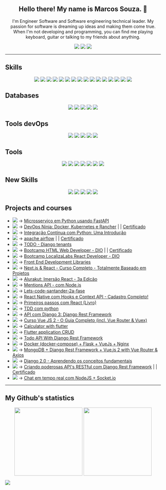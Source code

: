 <h2 align="center">Hello there! My name is Marcos Souza. 👋</h2>
<p align="center">I'm Engineer Software and Software engineering technical leader. My passion for software is dreaming up ideas and making them come true.
When I'm not developing and programming, you can find me playing keyboard, guitar or talking to my friends about anything.
</p>

<p align="center">
<a href="https://www.linkedin.com/in/marcossouzadev/"><img src="https://img.shields.io/badge/linkedin-%230077B5.svg?&style=for-the-badge&logo=linkedin&logoColor=white"></a>
  <a href="https://gitlab.com/marcossouza"><img src="https://img.shields.io/badge/GitLab-330F63?style=for-the-badge&logo=gitlab&logoColor=white" /></a>
  <a href="https://bitbucket.org/marcossouz/"><img src="https://img.shields.io/badge/Bitbucket-330F63?style=for-the-badge&logo=bitbucket&logoColor=white" /></a>
</p>

<hr>
<h2>Skills</h2>
<p align="center">
<img src="https://img.shields.io/badge/python%20-%2314354C.svg?&style=for-the-badge&logo=python&logoColor=white" />
<img src="https://img.shields.io/badge/Django-092E20?style=for-the-badge&logo=django&logoColor=green" />
<img src="https://img.shields.io/badge/DJANGO-REST-ff1709?style=for-the-badge&logo=django&logoColor=white&color=ff1709&labelColor=gray" />
<img src="https://img.shields.io/badge/Apache%20Airflow-017CEE?style=for-the-badge&logo=Apache%20Airflow&logoColor=white" />
<img src="https://img.shields.io/badge/Docker-2CA5E0?style=for-the-badge&logo=docker&logoColor=white"/>
<img src="https://img.shields.io/badge/Nginx-009639?style=for-the-badge&logo=nginx&logoColor=white" />
<img src="https://img.shields.io/badge/Vue.js-35495E?style=for-the-badge&logo=vuedotjs&logoColor=4FC08D" />
<img src="https://img.shields.io/badge/javascript%20-%23323330.svg?&style=for-the-badge&logo=javascript&logoColor=%23F7DF1E" />
<img src="https://img.shields.io/badge/Flask-000000?style=for-the-badge&logo=flask&logoColor=white" />
<img src="https://img.shields.io/badge/html5%20-%23E34F26.svg?&style=for-the-badge&logo=html5&logoColor=white" />
<img src="https://img.shields.io/badge/css3%20-%231572B6.svg?&style=for-the-badge&logo=css3&logoColor=white" />
<img src="https://img.shields.io/badge/Bootstrap-563D7C?style=for-the-badge&logo=bootstrap&logoColor=white" />
<img src="https://img.shields.io/badge/git%20-%23F05033.svg?&style=for-the-badge&logo=git&logoColor=white" />
<img src="https://img.shields.io/badge/github%20-%23121011.svg?&style=for-the-badge&logo=github&logoColor=white" />
<img src="https://img.shields.io/badge/rancher-%230075A8.svg?style=for-the-badge&logo=rancher&logoColor=white" />
<img src="https://img.shields.io/badge/gunicorn-%298729.svg?style=for-the-badge&logo=gunicorn&logoColor=white"/>
</p>

<h2>Databases</h2>
<p align="center">
<img src="https://img.shields.io/badge/PostgreSQL-316192?style=for-the-badge&logo=postgresql&logoColor=white"/>
<img src="https://img.shields.io/badge/Elastic_Search-005571?style=for-the-badge&logo=elasticsearch&logoColor=white"/>
<img src="https://img.shields.io/badge/rabbitmq-%23FF6600.svg?&style=for-the-badge&logo=rabbitmq&logoColor=white"/>
<img src="https://img.shields.io/badge/MongoDB-%234ea94b.svg?style=for-the-badge&logo=mongodb&logoColor=white"/>
<img src="https://img.shields.io/badge/redis-%23DD0031.svg?style=for-the-badge&logo=redis&logoColor=white"/>
</p>

<h2>Tools devOps</h2>
<p align="center">
<img src="https://img.shields.io/badge/Digital_Ocean-0080FF?style=for-the-badge&logo=DigitalOcean&logoColor=white" />
<img src="https://img.shields.io/badge/Oracle-F80000?style=for-the-badge&logo=oracle&logoColor=white"/>
<img src="https://img.shields.io/badge/vercel-%23000000.svg?style=for-the-badge&logo=vercel&logoColor=white"/>
<img src="https://img.shields.io/badge/circleci-343434?style=for-the-badge&logo=circleci&logoColor=white" />
<img src="https://img.shields.io/badge/gitlab%20ci-%23181717.svg?style=for-the-badge&logo=gitlab&logoColor=white"/>  
</p>

<h2>Tools</h2>
<p align="center">
<img src="https://img.shields.io/badge/jira-%230A0FFF.svg?style=for-the-badge&logo=jira&logoColor=white" />
<img src="https://img.shields.io/badge/pycharm-143?style=for-the-badge&logo=pycharm&logoColor=black&color=black&labelColor=green" />
<img src="https://img.shields.io/badge/Visual_Studio_Code-0078D4?style=for-the-badge&logo=visual%20studio%20code&logoColor=white" />
<img src="https://img.shields.io/badge/sublime_text-%23575757.svg?&style=for-the-badge&logo=sublime-text&logoColor=important" />
<img src="https://img.shields.io/badge/Postman-FF6C37?style=for-the-badge&logo=Postman&logoColor=white" />
<img src="https://img.shields.io/badge/Insomnia-5849be?style=for-the-badge&logo=Insomnia&logoColor=white"/>
<img src="https://img.shields.io/badge/-Swagger-%23Clojure?style=for-the-badge&logo=swagger&logoColor=white"/>
</p>

<h2>New Skills</h2>
<p align="center">
<img src="https://img.shields.io/badge/FastAPI-005571?style=for-the-badge&logo=fastapi"/>
<img src="https://img.shields.io/badge/kubernetes-%23326ce5.svg?style=for-the-badge&logo=kubernetes&logoColor=white"/>
<img src="https://img.shields.io/badge/React-20232A?style=for-the-badge&logo=react&logoColor=61DAFB"/>
<img src="https://img.shields.io/badge/next.js-000000?style=for-the-badge&logo=nextdotjs&logoColor=white"/>
<img src="https://img.shields.io/badge/React_Native-20232A?style=for-the-badge&logo=react&logoColor=61DAFB"/>
</p>

<h2>Projects and courses</h2>
<p align="center">

- <img src="https://progress-bar.dev/100?title=Apr-2022" /> -> <a href="https://github.com/marcossouz/microservices-fastapi">Microsserviço em Python usando FastAPI</a>
- <img src="https://progress-bar.dev/100?title=Apr-2022" /> -> <a href="https://github.com/marcossouz/docker-kubernetes-rancher">DevOps Ninja: Docker, Kubernetes e Rancher</a> | | <a href="https://www.udemy.com/certificate/UC-c49b3724-e592-44ee-97db-26183fece69d/"> Certificado </a>
- <img src="https://progress-bar.dev/100?title=Apr-2022" /> -> <a href="https://github.com/marcossouz/python-continuous-integration-basic">Integração Contínua com Python: Uma Introdução</a>
- <img src="https://progress-bar.dev/100?title=Apr-2022" /> -> <a href="https://github.com/marcossouz/apache-airflow-basic">apache airflow</a> | | <a href="https://www.udemy.com/certificate/UC-911a1370-5c85-4fc3-a895-97ac3046fb2d/"> Certificado </a>
- <img src="https://progress-bar.dev/100?title=Jan-2022" /> -> <a href="https://github.com/marcossouz/todo-django-tenants">TODO - Django tenants</a>
- <img src="https://progress-bar.dev/100?title=Aug-2021" /> -> <a href="https://github.com/marcossouz/HTML-Web-Developer">Bootcamp HTML Web Developer - DIO</a> | | <a href="https://certificates.digitalinnovation.one/1F13E3CB"> Certificado </a>
- <img src="https://progress-bar.dev/35?title=Aug-2021" /> -> <a href="https://github.com/marcossouz/bootcamp-localizalabs-react-developer">Bootcamp LocalizaLabs React Developer - DIO</a>
- <img src="https://progress-bar.dev/7?title=Aug-2021" /> -> <a href="https://github.com/marcossouz/freecodecamp-frontend-development-libraries">Front End Development Libraries</a>
- <img src="https://progress-bar.dev/47?title=Aug-2021" /> -> <a href="https://github.com/marcossouz/Next.js-React-cod3r">Next.js & React - Curso Completo - Totalmente Baseado em Projetos</a>
- <img src="https://progress-bar.dev/100?title=jul-2021" /> -> <a href="https://github.com/marcossouz/imersao-react-3a-edicao">Alurakut: Imersão React - 3a Edicão</a>
- <img src="https://progress-bar.dev/100?title=jul-2021" /> -> <a href="https://github.com/marcossouz/mentions-api">Mentions API - com Node.js</a>
- <img src="https://progress-bar.dev/100?title=Jul-2021" /> -> <a href="https://github.com/marcossouz/lets-code-santander-2a-fase">Lets-code-santander-2a-fase </a>
- <img src="https://progress-bar.dev/50?title=Jul-2021" /> -> <a href="https://github.com/marcossouz/react-native-com-hooks-e-context-API">React Native com Hooks e Context API - Cadastro Completo!</a>
- <img src="https://progress-bar.dev/38?title=Jul-2021" /> -> <a href="https://github.com/marcossouz/reactbook">Primeiros passos com React (Livro) </a>
- <img src="https://progress-bar.dev/30?title=Jul-2021" /> -> <a href="https://github.com/marcossouz/Django-TDD">TDD com python </a>
- <img src="https://progress-bar.dev/100?title=Jun-2021" /> -> <a href="https://github.com/marcossouz/escola-api">API com Django 3: Django Rest Framework</a>
- <img src="https://progress-bar.dev/53?title=May-2021" /> -> <a href="https://github.com/marcossouz/vueJS2">Curso Vue JS 2 - O Guia Completo (incl. Vue Router & Vuex) </a>
- <img src="https://progress-bar.dev/100?title=Mar-2021" /> -> <a href="https://github.com/marcossouz/calculadora-with-flutter">Calculator with flutter</a>
- <img src="https://progress-bar.dev/100?title=Mar-2021" /> -> <a href="https://github.com/marcossouz/crud-flutter">Flutter application CRUD</a>
- <img src="https://progress-bar.dev/100?title=Dec-2020" /> -> <a href="https://github.com/marcossouz/todo-api">Todo API With Django Rest Framework</a>
- <img src="https://progress-bar.dev/100?title=Oct-2020" /> -> <a href="https://github.com/marcossouz/docker-flask-vue-nginx">Docker (docker-compose) + Flask + VueJs + Nginx</a>
- <img src="https://progress-bar.dev/100?title=Sep-2020" /> -> <a href="https://github.com/marcossouz/django-mongodb">MongoDB + Django Rest Framework + Vue.js 2 with Vue Router & Axios</a>
- <img src="https://progress-bar.dev/100?title=Jul-2019" /> -> <a href="https://github.com/marcossouz/fundamentos_django2.0">Django 2.0 - Aprendendo os conceitos fundamentais</a>
- <img src="https://progress-bar.dev/100?title=Aug-2019" /> -> <a href="https://github.com/marcossouz/django-rest-framework">Criando poderosas API's RESTful com Django Rest Framework</a> | | <a href="https://www.udemy.com/certificate/UC-VA9W592F/"> Certificado </a> 
- <img src="https://progress-bar.dev/100?title=Nov-2018" /> -> <a href="https://github.com/marcossouz/chat-node">Chat em tempo real com NodeJS + Socket.io</a>
</p>

<hr>

## My Github's statistics

<p align=center>
<img height=220 align=center src="https://github-readme-stats.vercel.app/api?username=marcossouz&show_icons=true&theme=dark" />
<img height=220 align="center" src="https://github-readme-stats.vercel.app/api/top-langs/?username=marcossouz&bg_color=20232a&title_color=61dafb&icon_color=a960ff&text_color=ffffff" />
  </a>
</p>

<img src="https://activity-graph.herokuapp.com/graph?username=marcossouz&theme=xcode" />
